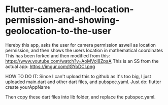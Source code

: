 # Flutter-camera-and-location-permission-and-showing-geolocation-to-the-user
Hereby this app, asks the user for camera permission aswell as location permission, and then shows the users location in mathematical coordinates
This has been forked and then modified from this: https://www.youtube.com/watch?v=AoMVol8ZpaA
This is an SS from the actual app: https://imgur.com/lGYoDCI.png

HOW TO DO IT: Since I can't upload this to github as it's too big, I just uploaded main.dart and other dart files, and pubspec.yaml. Just do:
flutter create yourAppName

Then copy these dart files into lib folder, and replace the pubspec.yaml.
